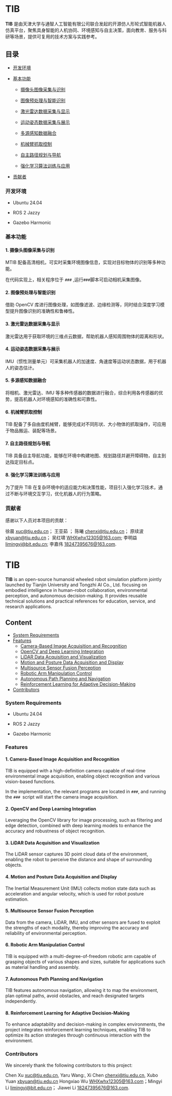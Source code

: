 
# TIB 

**TIB** 是由天津大学与通智人工智能有限公司联合发起的开源仿人形轮式智能机器人仿真平台，聚焦具身智能的人机协同、环境感知与自主决策，面向教育、服务与科研等场景，提供可复用的技术方案与实践参考。

## 目录

 * [开发环境](#开发环境)
 
 * [基本功能](#基本功能)
 
   * [摄像头图像采集与识别](#1-摄像头图像采集与识别)
   
   * [图像预处理与智能识别](#2-图像预处理与智能识别)
 
   * [激光雷达数据采集与显示](#3-激光雷达数据采集与显示)
   
   * [运动姿态数据采集与展示](#4-运动姿态数据采集与展示)
   
   * [多源感知数据融合](#5-多源感知数据融合)
 
   * [机械臂抓取控制](#6-机械臂抓取控制)
  
   * [自主路径规划与导航](#7-自主路径规划与导航)
   
   * [强化学习算法训练与应用](#8-强化学习算法训练与应用)
  
 * [贡献者](#贡献者)

### 开发环境

- Ubuntu 24.04

- ROS 2 Jazzy

- Gazebo Harmonic
  
### 基本功能

#### 1. 摄像头图像采集与识别
    
  MTIB 配备高清相机，可实时采集环境图像信息，实现对目标物体的识别等多种功能。<br>
    
  在代码实现上，相关程序位于 `###` ,运行`###`脚本可启动相机采集图像。<br>
 
 #### 2. 图像预处理与智能识别
    
  借助 OpenCV 库进行图像处理，如图像滤波、边缘检测等，同时结合深度学习模型提升图像识别的准确性和鲁棒性。

 #### 3. 激光雷达数据采集与显示
    
  激光雷达用于获取环境的三维点云数据，帮助机器人感知周围物体的距离和形状。​

 #### 4. 运动姿态数据采集与展示
    
  IMU（惯性测量单元）可采集机器人的加速度、角速度等运动状态数据，用于机器人的姿态估计。

 #### 5. 多源感知数据融合
   
  将相机、激光雷达、IMU 等多种传感器的数据进行融合，综合利用各传感器的优势，提高机器人对环境感知的准确性和可靠性。
 
 #### 6. 机械臂抓取控制
    
   TIB 配备了多自由度机械臂，能够完成对不同形状、大小物体的抓取操作，可应用于物品搬运、装配等场景。

 #### 7. 自主路径规划与导航
  
   TIB 具备自主导航功能，能够在环境中构建地图、规划路径并避开障碍物，自主到达指定目标点。

 #### 8. 强化学习算法训练与应用
   
  为了提升 TIB 在复杂环境中的适应能力和决策性能，项目引入强化学习技术，通过不断与环境交互学习，优化机器人的行为策略。

### 贡献者
  
  感谢以下人员对本项目的贡献：<br>
  
 徐晨 xuc@tju.edu.cn；
 王亚茹 ；
 陈曦 chenxi@tju.edu.cn；
 原续波 xbyuan@tju.edu.cn；
 吴红啸 WHXwhx12305@163.com;
 李明益 limingyi@bit.edu.cn;
 李嘉伟 18247395676@163.com.

 




# TIB

**TIB** is an open-source humanoid wheeled robot simulation platform jointly launched by Tianjin University and Tongzhi AI Co., Ltd. focusing on embodied intelligence in human–robot collaboration, environmental perception, and autonomous decision-making. It provides reusable technical solutions and practical references for education, service, and research applications.


 
## Content

   - [System Requirements](#system-requirements)
   - [Features](#features)
      - [Camera-Based Image Acquisition and Recognition](#1-camera-based-image-acquisition-and-recognition)
      - [OpenCV and Deep Learning Integration](#2-opencv-and-deep-learning-integration)
      - [LiDAR Data Acquisition and Visualization](#3-lidar-data-acquisition-and-visualization)
      - [Motion and Posture Data Acquisition and Display](#4-motion-and-posture-data-acquisition-and-display)
      - [Multisource Sensor Fusion Perception](#5-multisource-sensor-fusion-perception)
      - [Robotic Arm Manipulation Control](#6-robotic-arm-manipulation-control)
      - [Autonomous Path Planning and Navigation](#7-autonomous-path-planning-and-navigation)
      - [Reinforcement Learning for Adaptive Decision-Making](#8-reinforcement-learning-for-adaptive-decision-making)
  - [Contributors](#contributors)
  
### System Requirements

- Ubuntu 24.04

- ROS 2 Jazzy

- Gazebo Harmonic

### Features

 #### 1. Camera-Based Image Acquisition and Recognition
   
   TIB is equipped with a high-definition camera capable of real-time environmental image acquisition, enabling object recognition and various vision-based functions.

   In the implementation, the relevant programs are located in `###`, and running the `### `script will start the camera image acquisition.
 
 #### 2. OpenCV and Deep Learning Integration
   
   Leveraging the OpenCV library for image processing, such as filtering and edge detection, combined with deep learning models to enhance the accuracy and robustness of object recognition.
 
 #### 3. LiDAR Data Acquisition and Visualization

   The LiDAR sensor captures 3D point cloud data of the environment, enabling the robot to perceive the distance and shape of surrounding objects.

 #### 4. Motion and Posture Data Acquisition and Display
  
   The Inertial Measurement Unit (IMU) collects motion state data such as acceleration and angular velocity, which is used for robot posture estimation.

 #### 5. Multisource Sensor Fusion Perception

   Data from the camera, LiDAR, IMU, and other sensors are fused to exploit the strengths of each modality, thereby improving the accuracy and reliability of environmental perception.

#### 6. Robotic Arm Manipulation Control
  
   TIB is equipped with a multi-degree-of-freedom robotic arm capable of grasping objects of various shapes and sizes, suitable for applications such as material handling and assembly.

#### 7. Autonomous Path Planning and Navigation

   TIB features autonomous navigation, allowing it to map the environment, plan optimal paths, avoid obstacles, and reach designated targets independently.

#### 8. Reinforcement Learning for Adaptive Decision-Making

   To enhance adaptability and decision-making in complex environments, the project integrates reinforcement learning techniques, enabling TIB to optimize its action strategies through continuous interaction with the environment.
 
### Contributors

We sincerely thank the following contributors to this project:

Chen Xu xuc@tju.edu.cn,
Yaru Wang:,
Xi Chen chenxi@tju.edu.cn, 
Xubo Yuan xbyuan@tju.edu.cn
Hongxiao Wu WHXwhx12305@163.com；Mingyi Li limingyi@bit.edu.cn；
Jiawei Li 18247395676@163.com.


   


